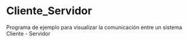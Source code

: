 # Cliente_Servidor
Programa de ejemplo para visualizar la comunicación entre un sistema Cliente - Servidor
